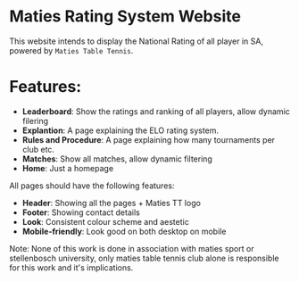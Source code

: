 # Maties Rating System Website

This website intends to display the National Rating of all player in SA, powered by `Maties Table Tennis`.

# Features:
- **Leaderboard**: Show the ratings and ranking of all players, allow dynamic filering
- **Explantion**: A page explaining the ELO rating system.
- **Rules and Procedure**: A page explaining how many tournaments per club etc.
- **Matches**: Show all matches, allow dynamic filtering
- **Home**: Just a homepage

All pages should have the following features:
- **Header**: Showing all the pages + Maties TT logo
- **Footer**: Showing contact details
- **Look**: Consistent colour scheme and aestetic
- **Mobile-friendly**: Look good on both desktop on mobile


Note: None of this work is done in association with maties sport or stellenbosch university, only maties table tennis club alone is responsible for this work and it's implications.